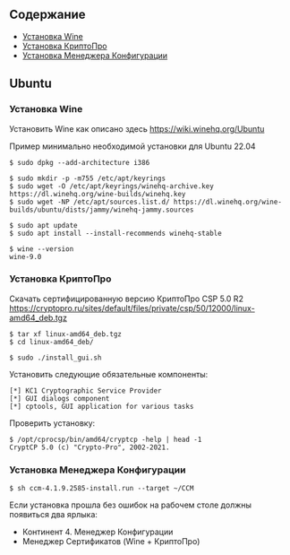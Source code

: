 ## Содержание

- [Установка Wine](#установка-wine)
- [Установка КриптоПро](#установка-криптопро)
- [Установка Менеджера Конфигурации](#установка-менеджера-конфигурации)

## Ubuntu

### Установка Wine

Установить Wine как описано здесь https://wiki.winehq.org/Ubuntu

Пример минимально необходимой установки для Ubuntu 22.04


```
$ sudo dpkg --add-architecture i386
```

```
$ sudo mkdir -p -m755 /etc/apt/keyrings
$ sudo wget -O /etc/apt/keyrings/winehq-archive.key https://dl.winehq.org/wine-builds/winehq.key
$ sudo wget -NP /etc/apt/sources.list.d/ https://dl.winehq.org/wine-builds/ubuntu/dists/jammy/winehq-jammy.sources
```

```
$ sudo apt update
$ sudo apt install --install-recommends winehq-stable
```

```
$ wine --version
wine-9.0
```

### Установка КриптоПро

Скачать сертифицированную версию КриптоПро CSP 5.0 R2<br>
https://cryptopro.ru/sites/default/files/private/csp/50/12000/linux-amd64_deb.tgz

```
$ tar xf linux-amd64_deb.tgz
$ cd linux-amd64_deb/
```

```
$ sudo ./install_gui.sh
```

Установить следующие обязательные компоненты:

```
[*] KC1 Cryptographic Service Provider
[*] GUI dialogs component
[*] cptools, GUI application for various tasks
```

Проверить установку:

```
$ /opt/cprocsp/bin/amd64/cryptcp -help | head -1
CryptCP 5.0 (c) "Crypto-Pro", 2002-2021.
```

### Установка Менеджера Конфигурации

```
$ sh ccm-4.1.9.2585-install.run --target ~/CCM
```

Если установка прошла без ошибок на рабочем столе должны появиться два ярлыка:
* Континент 4. Менеджер Конфигурации
* Менеджер Сертификатов (Wine + КриптоПро)
